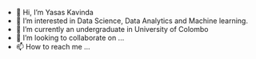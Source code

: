 - 👋 Hi, I’m Yasas Kavinda
- 👀 I’m interested in Data Science, Data Analytics and Machine learning.
- 🌱 I’m currently an undergraduate in University of Colombo
- 💞️ I’m looking to collaborate on ...
- 📫 How to reach me ...

<!---
99Yasas/99Yasas is a ✨ special ✨ repository because its `README.md` (this file) appears on your GitHub profile.
You can click the Preview link to take a look at your changes.
--->
